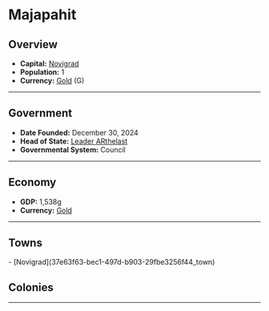 <!--UNDEDITED FILE, remove this entire line if this file has been edited!-->
# <!--NAME-->Majapahit<!--NAME-->

## Overview

- **Capital:** <!--CAPITAL_LINK-->[Novigrad](37e63f63-bec1-497d-b903-29fbe3256f44_town)<!--CAPITAL_LINK-->
- **Population:** <!--POPULATION-->1<!--POPULATION-->
- **Currency:** <!--CURRENCY_LINK-->[Gold](Gold_currency)<!--CURRENCY_LINK--> (<!--CURRENCY_ABV-->G<!--CURRENCY_ABV-->)

---

## Government

- **Date Founded:** <!--FOUNDED-->December 30, 2024<!--FOUNDED-->
- **Head of State:** <!--LEADER_TITLE_LINK-->[Leader ARthelast](ARthelast_user)<!--LEADER_TITLE_LINK-->
- **Governmental System:** <!--GOVERNMENT-->Council<!--GOVERNMENT-->

---

## Economy

- **GDP:** <!--GDP-->1,538g<!--GDP-->
- **Currency:** <!--CURRENCY_LINK-->[Gold](Gold_currency)<!--CURRENCY_LINK-->

---

## Towns

<!--TOWNS-->- [Novigrad](37e63f63-bec1-497d-b903-29fbe3256f44_town)<!--TOWNS-->

## Colonies

<!--COLONIES--><!--COLONIES-->

---